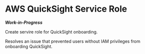 # AWS QuickSight Service Role

***Work-in-Progress***

Create servire role for QuickSight onboarding.

Resolves an issue that prevented users without IAM privileges from onboarding QuickSight.

